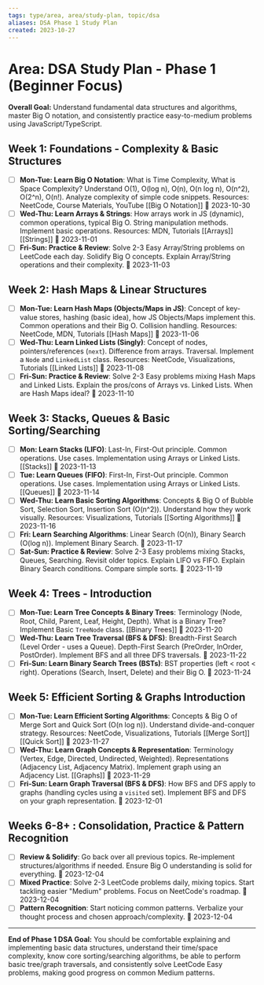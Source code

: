 ```yaml
---
tags: type/area, area/study-plan, topic/dsa
aliases: DSA Phase 1 Study Plan
created: 2023-10-27
---
```

# Area: DSA Study Plan - Phase 1 (Beginner Focus)

**Overall Goal:** Understand fundamental data structures and algorithms, master Big O notation, and consistently practice easy-to-medium problems using JavaScript/TypeScript.

## Week 1: Foundations - Complexity & Basic Structures
- [ ] **Mon-Tue: Learn Big O Notation**: What is Time Complexity, What is Space Complexity? Understand O(1), O(log n), O(n), O(n log n), O(n^2), O(2^n), O(n!). Analyze complexity of simple code snippets. Resources: NeetCode, Course Materials, YouTube [[Big O Notation]] 📅 2023-10-30
- [ ] **Wed-Thu: Learn Arrays & Strings**: How arrays work in JS (dynamic), common operations, typical Big O. String manipulation methods. Implement basic operations. Resources: MDN, Tutorials [[Arrays]] [[Strings]] 📅 2023-11-01
- [ ] **Fri-Sun: Practice & Review**: Solve 2-3 Easy Array/String problems on LeetCode each day. Solidify Big O concepts. Explain Array/String operations and their complexity. 📅 2023-11-03

## Week 2: Hash Maps & Linear Structures
- [ ] **Mon-Tue: Learn Hash Maps (Objects/Maps in JS)**: Concept of key-value stores, hashing (basic idea), how JS Objects/Maps implement this. Common operations and their Big O. Collision handling. Resources: NeetCode, MDN, Tutorials [[Hash Maps]] 📅 2023-11-06
- [ ] **Wed-Thu: Learn Linked Lists (Singly)**: Concept of nodes, pointers/references (`next`). Difference from arrays. Traversal. Implement a `Node` and `LinkedList` class. Resources: NeetCode, Visualizations, Tutorials [[Linked Lists]] 📅 2023-11-08
- [ ] **Fri-Sun: Practice & Review**: Solve 2-3 Easy problems mixing Hash Maps and Linked Lists. Explain the pros/cons of Arrays vs. Linked Lists. When are Hash Maps ideal? 📅 2023-11-10

## Week 3: Stacks, Queues & Basic Sorting/Searching
- [ ] **Mon: Learn Stacks (LIFO)**: Last-In, First-Out principle. Common operations. Use cases. Implementation using Arrays or Linked Lists. [[Stacks]] 📅 2023-11-13
- [ ] **Tue: Learn Queues (FIFO)**: First-In, First-Out principle. Common operations. Use cases. Implementation using Arrays or Linked Lists. [[Queues]] 📅 2023-11-14
- [ ] **Wed-Thu: Learn Basic Sorting Algorithms**: Concepts & Big O of Bubble Sort, Selection Sort, Insertion Sort (O(n^2)). Understand how they work visually. Resources: Visualizations, Tutorials [[Sorting Algorithms]] 📅 2023-11-16
- [ ] **Fri: Learn Searching Algorithms**: Linear Search (O(n)), Binary Search (O(log n)). Implement Binary Search. 📅 2023-11-17
- [ ] **Sat-Sun: Practice & Review**: Solve 2-3 Easy problems mixing Stacks, Queues, Searching. Revisit older topics. Explain LIFO vs FIFO. Explain Binary Search conditions. Compare simple sorts. 📅 2023-11-19

## Week 4: Trees - Introduction
- [ ] **Mon-Tue: Learn Tree Concepts & Binary Trees**: Terminology (Node, Root, Child, Parent, Leaf, Height, Depth). What is a Binary Tree? Implement Basic `TreeNode` class. [[Binary Trees]] 📅 2023-11-20
- [ ] **Wed-Thu: Learn Tree Traversal (BFS & DFS)**: Breadth-First Search (Level Order - uses a Queue). Depth-First Search (PreOrder, InOrder, PostOrder). Implement BFS and all three DFS traversals. 📅 2023-11-22
- [ ] **Fri-Sun: Learn Binary Search Trees (BSTs)**: BST properties (left < root < right). Operations (Search, Insert, Delete) and their Big O. 📅 2023-11-24

## Week 5: Efficient Sorting & Graphs Introduction
- [ ] **Mon-Tue: Learn Efficient Sorting Algorithms**: Concepts & Big O of Merge Sort and Quick Sort (O(n log n)). Understand divide-and-conquer strategy. Resources: NeetCode, Visualizations, Tutorials [[Merge Sort]] [[Quick Sort]] 📅 2023-11-27
- [ ] **Wed-Thu: Learn Graph Concepts & Representation**: Terminology (Vertex, Edge, Directed, Undirected, Weighted). Representations (Adjacency List, Adjacency Matrix). Implement graph using an Adjacency List. [[Graphs]] 📅 2023-11-29
- [ ] **Fri-Sun: Learn Graph Traversal (BFS & DFS)**: How BFS and DFS apply to graphs (handling cycles using a `visited` set). Implement BFS and DFS on your graph representation. 📅 2023-12-01

## Weeks 6-8+ : Consolidation, Practice & Pattern Recognition
- [ ] **Review & Solidify**: Go back over all previous topics. Re-implement structures/algorithms if needed. Ensure Big O understanding is solid for everything. 📅 2023-12-04
- [ ] **Mixed Practice**: Solve 2-3 LeetCode problems daily, mixing topics. Start tackling easier "Medium" problems. Focus on NeetCode's roadmap. 📅 2023-12-04
- [ ] **Pattern Recognition**: Start noticing common patterns. Verbalize your thought process and chosen approach/complexity. 📅 2023-12-04

---

**End of Phase 1 DSA Goal:** You should be comfortable explaining and implementing basic data structures, understand their time/space complexity, know core sorting/searching algorithms, be able to perform basic tree/graph traversals, and consistently solve LeetCode Easy problems, making good progress on common Medium patterns.